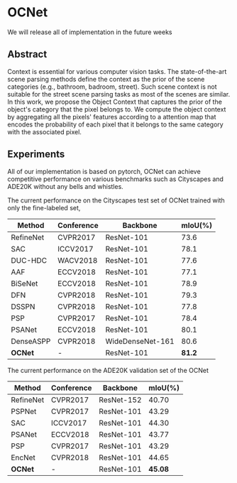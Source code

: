 # OCNet


We will release all of implementation in the future weeks

## Abstract 

Context is essential for various computer vision tasks. 
The state-of-the-art scene parsing methods define the context as the prior of the scene categories (e.g., bathroom, badroom, street).
Such scene context is not suitable for the street scene parsing tasks as most of the scenes are similar. 
In this work, we propose the Object Context that captures the prior of the object's category that the pixel belongs to.
We compute the object context by aggregating all the pixels' features according to a attention map that encodes the probability of each pixel that it belongs to the same category with the associated pixel.


## Experiments
All of our implementation is based on pytorch, OCNet can achieve competitive performance on various benchmarks such as Cityscapes and ADE20K without any bells and whistles.

The current performance on the Cityscapes test set of OCNet trained with only the fine-labeled set,


Method | Conference | Backbone | mIoU(\%) 
---- | --- | --- | --- 
RefineNet |  CVPR2017  | ResNet-101  |  73.6 
SAC  |  ICCV2017  | ResNet-101  |  78.1 
DUC-HDC | WACV2018 | ResNet-101 | 77.6 
AAF |   ECCV2018  | ResNet-101  |  77.1 
BiSeNet |   ECCV2018  | ResNet-101  |  78.9 
DFN  |  CVPR2018  | ResNet-101  |  79.3 
DSSPN | CVPR2018  | ResNet-101  | 77.8 
PSP |  CVPR2017  | ResNet-101  |  78.4
PSANet |  ECCV2018  | ResNet-101  |  80.1 
DenseASPP  |  CVPR2018  | WideDenseNet-161  |  80.6
**OCNet** | - |  ResNet-101 | **81.2**


The current performance on the ADE20K validation set of the OCNet


Method | Conference | Backbone | mIoU(\%) 
---- | --- | --- | --- 
RefineNet | CVPR2017  | ResNet-152  |  40.70  
PSPNet | CVPR2017  | ResNet-101  |  43.29 
SAC |  ICCV2017  |  ResNet-101  |  44.30  
PSANet  |  ECCV2018  |  ResNet-101  |  43.77  
PSP |  CVPR2017  | ResNet-101  |  43.29
EncNet |  CVPR2018  | ResNet-101  |  44.65
**OCNet** | - |  ResNet-101 | **45.08**
